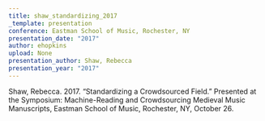 ```yaml
---
title: shaw_standardizing_2017
_template: presentation
conference: Eastman School of Music, Rochester, NY
presentation_date: "2017"
author: ehopkins
upload: None
presentation_author: Shaw, Rebecca
presentation_year: "2017"
---
```

Shaw, Rebecca. 2017. “Standardizing a Crowdsourced Field.” Presented at the Symposium: Machine-Reading and Crowdsourcing Medieval Music Manuscripts, Eastman School of Music, Rochester, NY, October 26.